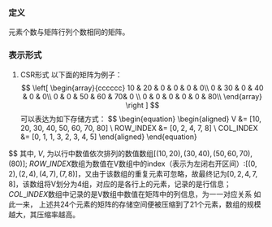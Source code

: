 ### 定义
元素个数与矩阵行列个数相同的矩阵。
### 表示形式
1. CSR形式
以下面的矩阵为例子：
$$
\left[
\begin{array}{cccccc}
 10 & 20 & 0 & 0 & 0 & 0\\
 0 & 30 & 0 & 40 & 0 & 0\\
 0 & 0 & 50 & 60 & 70& 0 \\
 0 & 0 & 0 & 0 & 0 & 80\\
\end{array}
\right ]
$$
可以表达为如下存储方式：
$$
\begin{equation} \begin{aligned}
V &= [10, 20, 30, 40, 50, 60, 70, 80] \\
ROW\_INDEX &= [0, 2, 4, 7, 8] \\
COL\_INDEX &= [0, 1, 1, 3, 2, 3, 4, 5]
\end{aligned}
\end{equation}

$$
其中, 
$V$, 为以行中数值依次排列的数值数组$[(10, 20), (30, 40), (50, 60, 70), (80)]$;
$ROW\_INDEX$数组为数值在V数组中的index（表示为左闭右开区间）:$[(0, 2), (2, 4), (4, 7), (7, 8)]$，又由于该数组的重复元素可忽略，故最终记为$[0,2,4,7,8 ]$，该数组将V划分为4组，对应的是各行上的元素，记录的是行信息；
$COL\_INDEX$数组中记录的是V数组中数值在矩阵中的列信息，为一一对应关系
如此一来， 上述共24个元素的矩阵的存储空间便被压缩到了21个元素，数组的规模越大，其压缩率越高。